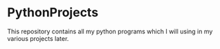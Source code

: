 # PythonProjects
This repository contains all my python programs which I will using in my various projects later.
